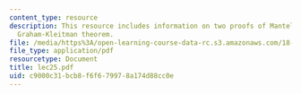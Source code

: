 ```yaml
---
content_type: resource
description: This resource includes information on two proofs of Mantel theorem, and
  Graham-Kleitman theorem.
file: /media/https%3A/open-learning-course-data-rc.s3.amazonaws.com/18-315-combinatorial-theory-introduction-to-graph-theory-extremal-and-enumerative-combinatorics-spring-2005/c9000c31bcb8f6f679978a174d88cc0e_lec25.pdf
file_type: application/pdf
resourcetype: Document
title: lec25.pdf
uid: c9000c31-bcb8-f6f6-7997-8a174d88cc0e
---
```

